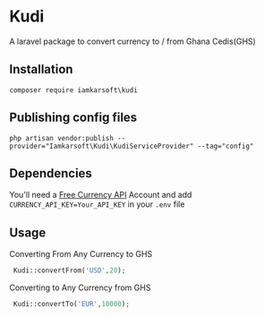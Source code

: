 # Kudi

A laravel package to convert currency to / from Ghana Cedis(GHS)


## Installation

`composer require iamkarsoft\kudi`

## Publishing config files

`php artisan vendor:publish --provider="Iamkarsoft\Kudi\KudiServiceProvider" --tag="config"`


## Dependencies 

You'll need a [Free Currency API](https://freecurrencyapi.net/) Account and add `CURRENCY_API_KEY=Your_API_KEY` in your  `.env` file 


## Usage


Converting From Any Currency to GHS
```php 
 Kudi::convertFrom('USD',20); 
```
  
Converting to Any Currency from GHS
```php 
 Kudi::convertTo('EUR',10000);
```









	